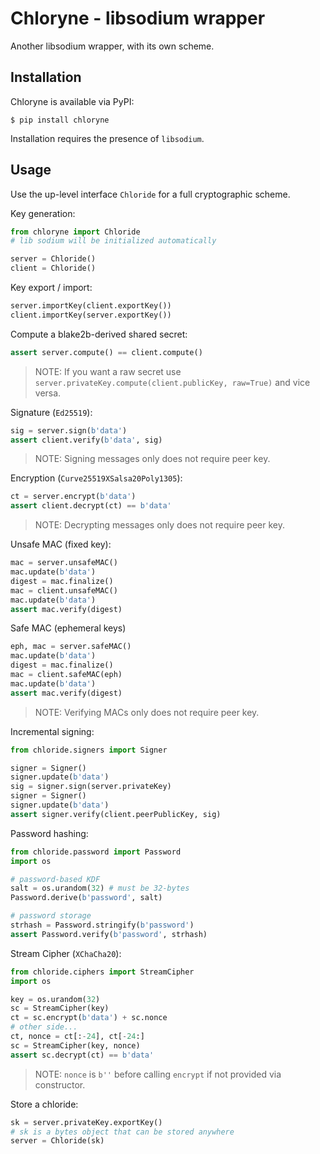 # Chloryne - libsodium wrapper

Another libsodium wrapper, with its own scheme.

## Installation

Chloryne is available via PyPI:
```
$ pip install chloryne
```

Installation requires the presence of `libsodium`.

## Usage

Use the up-level interface `Chloride` for a full cryptographic scheme.

Key generation:
```py
from chloryne import Chloride
# lib sodium will be initialized automatically

server = Chloride()
client = Chloride()
```

Key export / import:
```py
server.importKey(client.exportKey())
client.importKey(server.exportKey())
```

Compute a blake2b-derived shared secret:
```py
assert server.compute() == client.compute()
```

> NOTE: If you want a raw secret use `server.privateKey.compute(client.publicKey, raw=True)` and vice versa.

Signature (`Ed25519`):
```py
sig = server.sign(b'data')
assert client.verify(b'data', sig)
```

> NOTE: Signing messages only does not require peer key.

Encryption (`Curve25519XSalsa20Poly1305`):
```py
ct = server.encrypt(b'data')
assert client.decrypt(ct) == b'data'
```

> NOTE: Decrypting messages only does not require peer key.

Unsafe MAC (fixed key):
```py
mac = server.unsafeMAC()
mac.update(b'data')
digest = mac.finalize()
mac = client.unsafeMAC()
mac.update(b'data')
assert mac.verify(digest)
```

Safe MAC (ephemeral keys)
```py
eph, mac = server.safeMAC()
mac.update(b'data')
digest = mac.finalize()
mac = client.safeMAC(eph)
mac.update(b'data')
assert mac.verify(digest)
```

> NOTE: Verifying MACs only does not require peer key.

Incremental signing:
```py
from chloride.signers import Signer

signer = Signer()
signer.update(b'data')
sig = signer.sign(server.privateKey)
signer = Signer()
signer.update(b'data')
assert signer.verify(client.peerPublicKey, sig)
```

Password hashing:
```py
from chloride.password import Password
import os

# password-based KDF
salt = os.urandom(32) # must be 32-bytes
Password.derive(b'password', salt)

# password storage
strhash = Password.stringify(b'password')
assert Password.verify(b'password', strhash)
```

Stream Cipher (`XChaCha20`):
```py
from chloride.ciphers import StreamCipher
import os

key = os.urandom(32)
sc = StreamCipher(key)
ct = sc.encrypt(b'data') + sc.nonce
# other side...
ct, nonce = ct[:-24], ct[-24:]
sc = StreamCipher(key, nonce)
assert sc.decrypt(ct) == b'data'
```

> NOTE: `nonce` is `b''` before calling `encrypt` if not provided via constructor.

Store a chloride:
```py
sk = server.privateKey.exportKey()
# sk is a bytes object that can be stored anywhere
server = Chloride(sk)
```